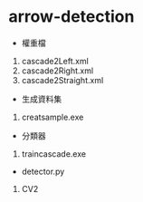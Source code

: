 # arrow-detection
- 權重檔
1. cascade2Left.xml
2. cascade2Right.xml
3. cascade2Straight.xml

- 生成資料集
1. creatsample.exe

- 分類器
1. traincascade.exe

- detector.py
1. CV2 

